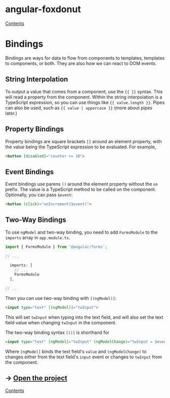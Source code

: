# angular-foxdonut

[Contents](../README.md)

# Bindings

Bindings are ways for data to flow from components to templates, templates to components, or both.
They are also how we can react to DOM events.

## String Interpolation

To output a value that comes from a component, use the `{{ }}` syntax. This will read a property
from the component. Within the string interpolation is a TypeScript expression, so you can use
things like `{{ value.length }}`. Pipes can also be used, such as `{{ value | uppercase }}` (more
about pipes later.)

## Property Bindings

Property bindings are square brackets `[]` around an element property, with the value being the
TypeScript expression to be evaluated. For example,

```html
<button [disabled]="counter >= 10">
```

## Event Bindings

Event bindings use parens `()` around the element property without the `on` prefix. The value is a
TypeScript method to be called on the component. Optionally, you can pass `$event`:

```html
<button (click)="onIncrement($event)">
```

## Two-Way Bindings

To use `ngModel` and two-way binding, you need to add `FormsModule` to the `imports` array in
`app.module.ts`.

```javascript
import { FormsModule } from '@angular/forms';

// ...

  imports: [
    // ...
    FormsModule
  ],

// ...
```

Then you can use two-way binding with `[(ngModel)]`:

```html
<input type="text" [(ngModel)]="twInput">
```

This will set `twInput` when typing into the text field, and will also set the text field value when
changing `twInput` in the component.

The two-way binding syntax `[()]` is shorthand for

```html
<input type="text" [ngModel]="twInput" (ngModelChange)="twInput = $event">
```

Where `[ngModel]` binds the text field's `value` and `(ngModelChange)` to changes either from the
text field's `input` event or changes to `twInput` from the component.

## &rarr; [Open the project](https://stackblitz.com/github/foxdonut/angular-foxdonut/tree/bindings?file=src%2Fapp%2Fbindings%2Fbindings.component.html)

[Contents](../README.md)
